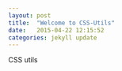 ```yaml
---
layout: post
title:  "Welcome to CSS-Utils"
date:   2015-04-22 12:15:52
categories: jekyll update
---
```


CSS utils
